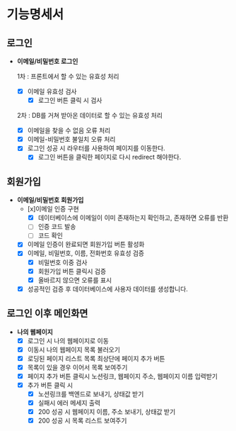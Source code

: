 # 기능명세서

## 로그인

- **이메일/비밀번호 로그인**

  1차 : 프론트에서 할 수 있는 유효성 처리

  - [x] 이메일 유효성 검사
    - [x] 로그인 버튼 클릭 시 검사

  2차 : DB를 거쳐 받아온 데이터로 할 수 있는 유효성 처리

  - [x] 이메일을 찾을 수 없음 오류 처리
  - [x] 이메일-비밀번호 불일치 오류 처리
  - [x] 로그인 성공 시 라우터를 사용하여 페이지를 이동한다.
    - [x] 로그인 버튼을 클릭한 페이지로 다시 redirect 해야한다.

## 회원가입

- **이메일/비밀번호 회원가입**
  - [x]이메일 인증 구현
    - [x] 데이터베이스에 이메일이 이미 존재하는지 확인하고, 존재하면 오류를 반환
    - [ ] 인증 코드 발송
    - [ ] 코드 확인
  - [x] 이메일 인증이 완료되면 회원가입 버튼 활성화
  - [x] 이메일, 비밀번호, 이름, 전화번호 유효성 검증
    - [x] 비밀번호 이중 검사
    - [x] 회원가입 버튼 클릭시 검증
    - [x] 올바르지 않으면 오류를 표시
  - [x] 성공적인 검증 후 데이터베이스에 사용자 데이터를 생성합니다.

## 로그인 이후 메인화면

- **나의 웹페이지**
  - [x] 로그인 시 나의 웹페이지로 이동
  - [x] 이동시 나의 웹페이지 목록 불러오기
  - [x] 로딩된 페이지 리스트 목록 최상단에 페이지 추가 버튼
  - [x] 목록이 있을 경우 이어서 목록 보여주기
  - [x] 페이지 추가 버튼 클릭시 노션링크, 웹페이지 주소, 웹페이지 이름 입력받기
  - [x] 추가 버튼 클릭 시
    - [x] 노션링크를 백엔드로 보내기, 상태값 받기
    - [x] 실패시 에러 메세지 출력
    - [x] 200 성공 시 웹페이지 이름, 주소 보내기, 상태값 받기
    - [x] 200 성공 시 목록 리스트 보여주기
